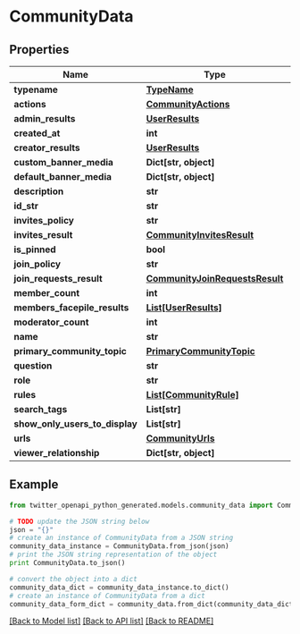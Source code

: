 # CommunityData


## Properties

Name | Type | Description | Notes
------------ | ------------- | ------------- | -------------
**typename** | [**TypeName**](TypeName.md) |  | 
**actions** | [**CommunityActions**](CommunityActions.md) |  | 
**admin_results** | [**UserResults**](UserResults.md) |  | 
**created_at** | **int** |  | [optional] 
**creator_results** | [**UserResults**](UserResults.md) |  | 
**custom_banner_media** | **Dict[str, object]** |  | [optional] 
**default_banner_media** | **Dict[str, object]** |  | [optional] 
**description** | **str** |  | 
**id_str** | **str** |  | 
**invites_policy** | **str** |  | 
**invites_result** | [**CommunityInvitesResult**](CommunityInvitesResult.md) |  | 
**is_pinned** | **bool** |  | 
**join_policy** | **str** |  | 
**join_requests_result** | [**CommunityJoinRequestsResult**](CommunityJoinRequestsResult.md) |  | [optional] 
**member_count** | **int** |  | 
**members_facepile_results** | [**List[UserResults]**](UserResults.md) |  | 
**moderator_count** | **int** |  | 
**name** | **str** |  | 
**primary_community_topic** | [**PrimaryCommunityTopic**](PrimaryCommunityTopic.md) |  | [optional] 
**question** | **str** |  | 
**role** | **str** |  | 
**rules** | [**List[CommunityRule]**](CommunityRule.md) |  | 
**search_tags** | **List[str]** |  | 
**show_only_users_to_display** | **List[str]** |  | [optional] 
**urls** | [**CommunityUrls**](CommunityUrls.md) |  | [optional] 
**viewer_relationship** | **Dict[str, object]** |  | [optional] 

## Example

```python
from twitter_openapi_python_generated.models.community_data import CommunityData

# TODO update the JSON string below
json = "{}"
# create an instance of CommunityData from a JSON string
community_data_instance = CommunityData.from_json(json)
# print the JSON string representation of the object
print CommunityData.to_json()

# convert the object into a dict
community_data_dict = community_data_instance.to_dict()
# create an instance of CommunityData from a dict
community_data_form_dict = community_data.from_dict(community_data_dict)
```
[[Back to Model list]](../README.md#documentation-for-models) [[Back to API list]](../README.md#documentation-for-api-endpoints) [[Back to README]](../README.md)


